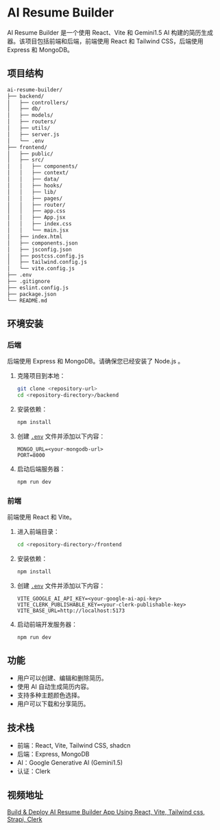 # AI Resume Builder

AI Resume Builder 是一个使用 React、Vite 和 Gemini1.5 AI 构建的简历生成器。该项目包括前端和后端，前端使用 React 和 Tailwind CSS，后端使用 Express 和 MongoDB。

## 项目结构

```bash
ai-resume-builder/
├── backend/
│   ├── controllers/
│   ├── db/
│   ├── models/
│   ├── routers/
│   ├── utils/
│   ├── server.js
│   └── .env
├── frontend/
│   ├── public/
│   ├── src/
│   │   ├── components/
│   │   ├── context/
│   │   ├── data/
│   │   ├── hooks/
│   │   ├── lib/
│   │   ├── pages/
│   │   ├── router/
│   │   ├── app.css
│   │   ├── App.jsx
│   │   ├── index.css
│   │   └── main.jsx
│   ├── index.html
│   ├── components.json
│   ├── jsconfig.json
│   ├── postcss.config.js
│   ├── tailwind.config.js
│   └── vite.config.js
├── .env
├── .gitignore
├── eslint.config.js
├── package.json
└── README.md
```



## 环境安装

### 后端

后端使用 Express 和 MongoDB。请确保您已经安装了 Node.js 。

1. 克隆项目到本地：
    ```sh
    git clone <repository-url>
    cd <repository-directory>/backend
    ```

2. 安装依赖：
    ```sh
    npm install
    ```

3. 创建 [`.env`](.env ) 文件并添加以下内容：
    ```env
    MONGO_URL=<your-mongodb-url>
    PORT=8000
    ```

4. 启动后端服务器：
    ```sh
    npm run dev
    ```

### 前端

前端使用 React 和 Vite。

1. 进入前端目录：
    ```sh
    cd <repository-directory>/frontend
    ```

2. 安装依赖：
    ```sh
    npm install
    ```

3. 创建 [`.env`](.env ) 文件并添加以下内容：
    ```env
    VITE_GOOGLE_AI_API_KEY=<your-google-ai-api-key>
    VITE_CLERK_PUBLISHABLE_KEY=<your-clerk-publishable-key>
    VITE_BASE_URL=http://localhost:5173
    ```

4. 启动前端开发服务器：
    ```sh
    npm run dev
    ```

## 功能

- 用户可以创建、编辑和删除简历。
- 使用 AI 自动生成简历内容。
- 支持多种主题颜色选择。
- 用户可以下载和分享简历。

## 技术栈

- 前端：React, Vite, Tailwind CSS, shadcn
- 后端：Express, MongoDB
- AI：Google Generative AI (Gemini1.5)
- 认证：Clerk



##  视频地址

[Build & Deploy AI Resume Builder App Using React, Vite, Tailwind css, Strapi, Clerk](https://www.youtube.com/watch?v=RiUh_8VTGYM)





